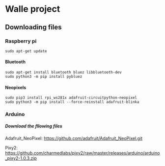 # Walle project
## Downloading files
### Raspberry pi
    sudo apt-get update
#### Bluetooth
    sudo apt-get install bluetooth bluez libbluetooth-dev
    sudo python3 -m pip install pybluez
#### Neopixels
    sudo pip3 install rpi_ws281x adafruit-circuitpython-neopixel
    sudo python3 -m pip install --force-reinstall adafruit-blinka
### Arduino
##### Download the fllowing files
 Adafruit_NeoPixel: https://github.com/adafruit/Adafruit_NeoPixel.git 
 
 Pixy2: https://github.com/charmedlabs/pixy2/raw/master/releases/arduino/arduino_pixy2-1.0.3.zip
 
